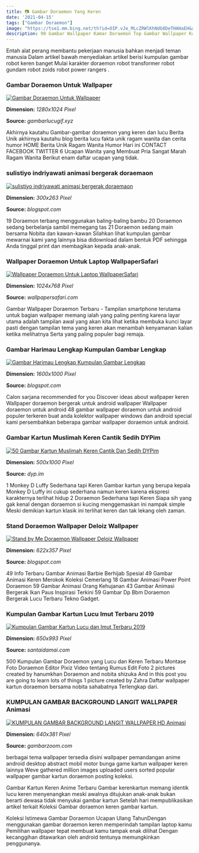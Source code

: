 ```yaml
---
title: 📷 Gambar Doraemon Yang Keren
date: '2021-04-15'
tags: ["Gambar Doraemon"]
image: "https://tse1.mm.bing.net/th?id=OIP.vJe_MLcZRWlKhNdb8DeTHAHaEH&amp;pid=15.1"
description: 90 Gambar Wallpaper Kamar Doraemon Top Gambar Wallpaper Kamar Doraemon bisa menambah koleksi gambar untuk desktop kalian Ada macam macam tema wallpaper yang 
---
```




Entah alat perang membantu pekerjaan manusia bahkan menjadi teman manusia Dalam artikel bawah menyediakan artikel berisi kumpulan gambar robot keren banget Mulai karakter doraemon robot transformer robot gundam robot zoids robot power rangers .



### Gambar Doraemon Untuk Wallpaper

[![Gambar Doraemon Untuk Wallpaper](https://www.gambarlucugif.xyz/wp-content/uploads/2020/05/42-Doraemon-HD-Wallpapers-Background-Images-Wallpaper-Abyss.jpg)](https://www.gambarlucugif.xyz/wp-content/uploads/2020/05/42-Doraemon-HD-Wallpapers-Background-Images-Wallpaper-Abyss.jpg)


**Dimension:** _1280x1024 Pixel_ 

**Source:** _gambarlucugif.xyz_ 


Akhirnya kautahu Gambar-gambar doraemon yang keren dan lucu Berita Unik akhirnya kautahu blog berita lucu fakta unik ragam wanita dan cerita humor HOME Berita Unik Ragam Wanita Humor Hari ini CONTACT FACEBOOK TWITTER 6 Ucapan Wanita yang Membuat Pria Sangat Marah Ragam Wanita Berikut enam daftar ucapan yang tidak.


### sulistiyo indriyawati animasi bergerak doraemaon

[![sulistiyo indriyawati animasi bergerak doraemaon](http://3.bp.blogspot.com/-eyPzSNpHvgY/UIzwNeTJgNI/AAAAAAAACDg/HsC75YSFLhU/s1600/doraemon.gif)](http://3.bp.blogspot.com/-eyPzSNpHvgY/UIzwNeTJgNI/AAAAAAAACDg/HsC75YSFLhU/s1600/doraemon.gif)


**Dimension:** _300x263 Pixel_ 

**Source:** _blogspot.com_ 


19 Doraemon terbang menggunakan baling-baling bambu 20 Doraemon sedang berbelanja sambil memegang tas 21 Doraemon sedang main bersama Nobita dan kawan-kawan Silahkan lihat kumpulan gambar mewarnai kami yang lainnya bisa didownload dalam bentuk PDF sehingga Anda tinggal print dan membagikan kepada anak-anak.


### Wallpaper Doraemon Untuk Laptop WallpaperSafari

[![Wallpaper Doraemon Untuk Laptop  WallpaperSafari](http://cdn.wallpapersafari.com/47/55/GAXgb9.jpg)](http://cdn.wallpapersafari.com/47/55/GAXgb9.jpg)


**Dimension:** _1024x768 Pixel_ 

**Source:** _wallpapersafari.com_ 


Gambar Wallpaper Doraemon Terbaru - Tampilan smartphone terutama untuk bagian wallpaper memang ialah yang paling penting karena layar utama adalah tampilan awal yang akan kita lihat ketika membuka kunci layar pasti dengan tampilan tema yang keren akan menambah kenyamanan kalian ketika melihatnya Serta yang paling populer bagi remaja.


### Gambar Harimau Lengkap Kumpulan Gambar Lengkap

[![Gambar Harimau Lengkap  Kumpulan Gambar Lengkap](https://3.bp.blogspot.com/-Ksaocjcn_Tk/VUyEJ41X8vI/AAAAAAAAIWw/d4AoNAY1pHc/s1600/gambar%2Bharimau%2B(11).jpg)](https://3.bp.blogspot.com/-Ksaocjcn_Tk/VUyEJ41X8vI/AAAAAAAAIWw/d4AoNAY1pHc/s1600/gambar%2Bharimau%2B(11).jpg)


**Dimension:** _1600x1000 Pixel_ 

**Source:** _blogspot.com_ 


Calon sarjana recommended for you Discover ideas about wallpaper keren Wallpaper doraemon bergerak untuk android wallpaper Wallpaper doraemon untuk android 48 gambar wallpaper doraemon untuk android populer terkeren buat anda kolektor wallpaper windows dan android special kami persembahkan beberapa gambar wallpaper doraemon untuk android.


### Gambar Kartun Muslimah Keren Cantik Sedih DYPim

[![50 Gambar Kartun Muslimah Keren Cantik Dan Sedih  DYPim](https://1.bp.blogspot.com/-O4bDZc9f6p4/XdvtOgTVkCI/AAAAAAAAAtg/lFLYglVMeDohBwhML2Qo7piTdJpaLM2qQCLcBGAsYHQ/s1600/Gambar%2Banime%2Bmuslimah%2B02.jpg)](https://1.bp.blogspot.com/-O4bDZc9f6p4/XdvtOgTVkCI/AAAAAAAAAtg/lFLYglVMeDohBwhML2Qo7piTdJpaLM2qQCLcBGAsYHQ/s1600/Gambar%2Banime%2Bmuslimah%2B02.jpg)


**Dimension:** _500x1000 Pixel_ 

**Source:** _dyp.im_ 


1 Monkey D Luffy Sederhana tapi Keren Gambar kartun yang berupa kepala Monkey D Luffy ini cukup sederhana namun keren karena ekspresi karakternya terlihat hidup 2 Doraemon Sederhana tapi Keren Siapa sih yang gak kenal dengan doraemon si kucing menggemaskan ini nampak simple Meski demikian kartun klasik ini terlihat keren dan tak lekang oleh zaman.


### Stand Doraemon Wallpaper Deloiz Wallpaper

[![Stand by Me Doraemon Wallpaper  Deloiz Wallpaper](http://3.bp.blogspot.com/-YkpDDIMvlq8/VIlLdPqhXOI/AAAAAAAASNs/gqIJ2jbt5Sg/s1600/Stand%2Bby%2Bme%2BDoraemon-e.jpg)](http://3.bp.blogspot.com/-YkpDDIMvlq8/VIlLdPqhXOI/AAAAAAAASNs/gqIJ2jbt5Sg/s1600/Stand%2Bby%2Bme%2BDoraemon-e.jpg)


**Dimension:** _622x357 Pixel_ 

**Source:** _blogspot.com_ 


49 Info Terbaru Gambar Animasi Barbie Berhijab Spesial 49 Gambar Animasi Keren Merokok Koleksi Cemerlang 18 Gambar Animasi Power Point Doraemon 59 Gambar Animasi Orang Kehujanan 43 Gambar Animasi Bergerak Ikan Paus Inspirasi Terkini 59 Gambar Dp Bbm Doraemon Bergerak Lucu Terbaru Tekno Gadget.


###  Kumpulan Gambar Kartun Lucu Imut Terbaru 2019

[![ Kumpulan Gambar Kartun Lucu dan Imut Terbaru 2019](https://i2.wp.com/santaidamai.com/wp-content/uploads/2018/10/gambar-mewarnai-kartun-muslim.jpg?resize=650%2C993&amp;ssl=1)](https://i2.wp.com/santaidamai.com/wp-content/uploads/2018/10/gambar-mewarnai-kartun-muslim.jpg?resize=650%2C993&amp;ssl=1)


**Dimension:** _650x993 Pixel_ 

**Source:** _santaidamai.com_ 


500 Kumpulan Gambar Doraemon yang Lucu dan Keren Terbaru Montase Foto Doraemon Editor Pixiz Video tentang Rumus Edit Foto 2 pictures created by hanumkhan Doraemon and nobita shizuka And in this post you are going to learn lots of things 1 picture created by Zahra Daftar wallpaper kartun doraemon bersama nobita sahabatnya Terlengkap dari.


### KUMPULAN GAMBAR BACKGROUND LANGIT WALLPAPER Animasi 

[![KUMPULAN GAMBAR BACKGROUND LANGIT WALLPAPER HD  Animasi ](https://3.bp.blogspot.com/-7eiUu1N5yAA/W8WnZ6ztDXI/AAAAAAAAOaY/tPxJpYwbnwgEFplSZ-2BvrZNmymsbI1gwCLcBGAs/s640/Gambar%2BBackground%2BLangit%2BBiru%2BSinar%2BMatahari%2Bdi%2BAtas%2BPadang%2BRumput%2BHijau%2BWallpaper%2BHD.JPG)](https://3.bp.blogspot.com/-7eiUu1N5yAA/W8WnZ6ztDXI/AAAAAAAAOaY/tPxJpYwbnwgEFplSZ-2BvrZNmymsbI1gwCLcBGAs/s640/Gambar%2BBackground%2BLangit%2BBiru%2BSinar%2BMatahari%2Bdi%2BAtas%2BPadang%2BRumput%2BHijau%2BWallpaper%2BHD.JPG)


**Dimension:** _640x381 Pixel_ 

**Source:** _gambarzoom.com_ 



 berbagai tema wallpaper tersedia disini wallpaper pemandangan anime android desktop abstract mobil motor bunga game kartun wallpaper keren lainnya Weve gathered million images uploaded users sorted popular wallpaper gambar kartun doraemon posting koleksi.


 Gambar Kartun Keren Anime Terbaru Gambar kerenkartun memang identik lucu keren menyenangkan meski awalnya ditujukan anak-anak bukan berarti dewasa tidak menyukai gambar kartun Setelah hari mempublikasikan artikel terkait Koleksi Gambar doraemon keren gambar kartun.


Koleksi Istimewa Gambar Doraemon Ucapan Ulang TahunDengan menggunakan gambar doraemon keren memperindah tampilan laptop kamu Pemilihan wallpaper tepat membuat kamu tampak enak dilihat Dengan kecanggihan ditawarkan oleh android tentunya memungkinkan penggunanya.




